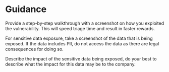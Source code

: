 # Guidance

Provide a step-by-step walkthrough with a screenshot on how you exploited the vulnerability. This will speed triage time and result in faster rewards.

For sensitive data exposure, take a screenshot of the data that is being exposed. If the data includes PII, do not access the data as there are legal consequences for doing so.

Describe the impact of the sensitive data being exposed, do your best to describe what the impact for this data may be to the company.
